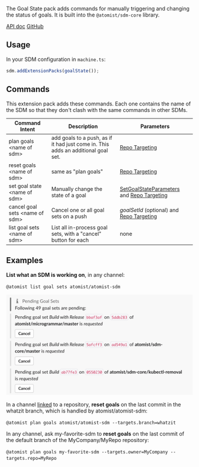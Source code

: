 The Goal State pack adds commands for manually triggering and changing the status
of goals. It is built into the `@atomist/sdm-core` library.

[API doc](https://atomist.github.io/sdm-core/modules/_pack_goal_state_goalstate_.html#goalstate)
[GitHub](https://github.com/atomist/sdm-core)

## Usage

In your SDM configuration in `machine.ts`:

```typescript
sdm.addExtensionPacks(goalState());
```

## Commands

This extension pack adds these commands. Each one contains the name of the SDM
so that they don't clash with the same commands in other SDMs.

| Command Intent | Description | Parameters |
|----------------|-------------|---------|
| plan goals <name of sdm\> | add goals to a push, as if it had just come in. This adds an additional goal set. | [Repo Targeting][] |
| reset goals <name of sdm\>  | same as "plan goals" | [Repo Targeting][] |
| set goal state <name of sdm\>  | Manually change the state of a goal | [SetGoalStateParameters][apidoc-sgsp] and [Repo Targeting][] |
| cancel goal sets <name of sdm\>  | Cancel one or all goal sets on a push | *goalSetId* (optional) and [Repo Targeting][] |
| list goal sets <name of sdm\>  | List all in-process goal sets, with a "cancel" button for each | none |

## Examples

**List what an SDM is working on**, in any channel:

`@atomist list goal sets atomist/atomist-sdm`

![list of goal sets](img/list-goal-sets.png)

In a channel [linked](../user/lifecycle.md#linked-channels) to a repository, **reset goals** on the last commit in the whatzit branch, which is handled by atomist/atomist-sdm:

`@atomist plan goals atomist/atomist-sdm --targets.branch=whatzit`

In any channel, ask my-favorite-sdm to **reset goals** on the
last commit of the default branch of the MyCompany/MyRepo repository:

`@atomist plan goals my-favorite-sdm --targets.owner=MyCompany --targets.repo=MyRepo`

[Repo Targeting]: ../developer/repo-targeting-params.md

[apidoc-sgsp]: https://atomist.github.io/sdm-core/classes/_pack_goal_state_setgoalstate_.setgoalstateparameters.html (API doc for SetGoalStateParameters)

[apidoc-core]: https://atomist.github.io/sdm-core (APIdoc for sdm-core)